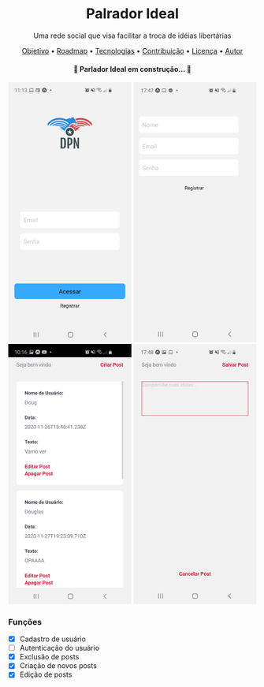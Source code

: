 <h1 align="center">Palrador Ideal</h1>

<p align="center">Uma rede social que visa facilitar a troca de idéias libertárias</p>

<p align="center">
 <a href="#objetivo">Objetivo</a> •
 <a href="#funções">Roadmap</a> • 
 <a href="#tecnologias">Tecnologias</a> • 
 <a href="#contribuicao">Contribuição</a> • 
 <a href="#licenc-a">Licença</a> • 
 <a href="#autor">Autor</a>
</p>

<h4 align="center"> 
	🚧  Parlador Ideal em construção...  🚧
</h4>

<p align="center">
<img width= "250" src="./Screenshots/1.jpeg" />
<img width= "250" src="./Screenshots/2.jpeg" />
<img width= "250" src="./Screenshots/3.jpeg" />
<img width= "250" src="./Screenshots/4.jpeg" />
</p>

### Funções

- [x] Cadastro de usuário
- [ ] Autenticação do usuário
- [x] Exclusão de posts
- [x] Criação de novos posts
- [x] Edição de posts
